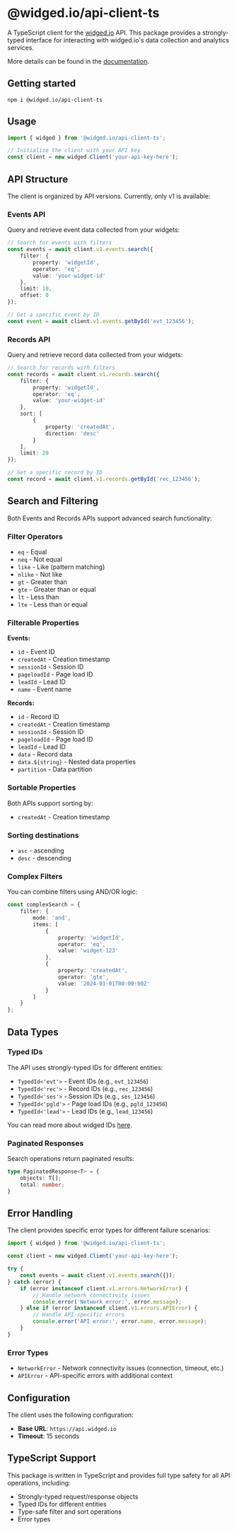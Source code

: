 # @widged.io/api-client-ts

A TypeScript client for the [widged.io](https://widged.io/) API. This package provides a strongly-typed interface for interacting with widged.io's data collection and analytics services.

More details can be found in the [documentation](https://docs.widged.io/api).

## Getting started

```console
npm i @widged.io/api-client-ts
```

## Usage

```typescript
import { widged } from '@widged.io/api-client-ts';

// Initialize the client with your API key
const client = new widged.Client('your-api-key-here');
```

## API Structure

The client is organized by API versions. Currently, only v1 is available:

### Events API

Query and retrieve event data collected from your widgets:

```typescript
// Search for events with filters
const events = await client.v1.events.search({
    filter: {
        property: 'widgetId',
        operator: 'eq',
        value: 'your-widget-id'
    },
    limit: 10,
    offset: 0
});

// Get a specific event by ID
const event = await client.v1.events.getById('evt_123456');
```

### Records API

Query and retrieve record data collected from your widgets:

```typescript
// Search for records with filters
const records = await client.v1.records.search({
    filter: {
        property: 'widgetId',
        operator: 'eq',
        value: 'your-widget-id'
    },
    sort: [
        {
            property: 'createdAt',
            direction: 'desc'
        }
    ],
    limit: 20
});

// Get a specific record by ID
const record = await client.v1.records.getById('rec_123456');
```

## Search and Filtering

Both Events and Records APIs support advanced search functionality:

### Filter Operators

- `eq` - Equal
- `neq` - Not equal
- `like` - Like (pattern matching)
- `nlike` - Not like
- `gt` - Greater than
- `gte` - Greater than or equal
- `lt` - Less than
- `lte` - Less than or equal

### Filterable Properties

**Events:**
- `id` - Event ID
- `createdAt` - Creation timestamp
- `sessionId` - Session ID
- `pageloadId` - Page load ID
- `leadId` - Lead ID
- `name` - Event name

**Records:**
- `id` - Record ID
- `createdAt` - Creation timestamp
- `sessionId` - Session ID
- `pageloadId` - Page load ID
- `leadId` - Lead ID
- `data` - Record data
- `data.${string}` - Nested data properties
- `partition` - Data partition

### Sortable Properties

Both APIs support sorting by:
- `createdAt` - Creation timestamp

### Sorting destinations

- `asc` - ascending
- `desc` - descending

### Complex Filters

You can combine filters using AND/OR logic:

```typescript
const complexSearch = {
    filter: {
        mode: 'and',
        items: [
            {
                property: 'widgetId',
                operator: 'eq',
                value: 'widget-123'
            },
            {
                property: 'createdAt',
                operator: 'gte',
                value: '2024-01-01T00:00:00Z'
            }
        ]
    }
};
```

## Data Types

### Typed IDs

The API uses strongly-typed IDs for different entities:

- `TypedId<'evt'>` - Event IDs (e.g., `evt_123456`)
- `TypedId<'rec'>` - Record IDs (e.g., `rec_123456`)
- `TypedId<'ses'>` - Session IDs (e.g., `ses_123456`)
- `TypedId<'pgld'>` - Page load IDs (e.g., `pgld_123456`)
- `TypedId<'lead'>` - Lead IDs (e.g., `lead_123456`)

You can read more about widged IDs [here](https://docs.widged.io/ids).

### Paginated Responses

Search operations return paginated results:

```typescript
type PaginatedResponse<T> = {
    objects: T[];
    total: number;
}
```

## Error Handling

The client provides specific error types for different failure scenarios:

```typescript
import { widged } from '@widged.io/api-client-ts';

const client = new widged.Client('your-api-key-here');

try {
    const events = await client.v1.events.search({});
} catch (error) {
    if (error instanceof client.v1.errors.NetworkError) {
        // Handle network connectivity issues
        console.error('Network error:', error.message);
    } else if (error instanceof client.v1.errors.APIError) {
        // Handle API-specific errors
        console.error('API error:', error.name, error.message);
    }
}
```

### Error Types

- `NetworkError` - Network connectivity issues (connection, timeout, etc.)
- `APIError` - API-specific errors with additional context

## Configuration

The client uses the following configuration:

- **Base URL**: `https://api.widged.io`
- **Timeout**: 15 seconds

## TypeScript Support

This package is written in TypeScript and provides full type safety for all API operations, including:

- Strongly-typed request/response objects
- Typed IDs for different entities
- Type-safe filter and sort operations
- Error types
